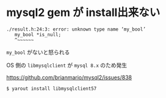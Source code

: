 mysql2 gem が install出来ない
===

```
./result.h:24:3: error: unknown type name ‘my_bool’
   my_bool *is_null;
   ^~~~~~~
```

`my_bool` がないと怒られる

OS 側の `libmysqlclient` が `mysql 8.x` のため発生

https://github.com/brianmario/mysql2/issues/838


```
$ yarout install libmysqlclient57
```
